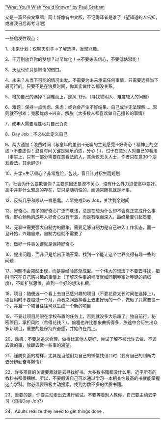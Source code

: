 ["What You'll Wish You'd Known" by Paul Graham](http://www.paulgraham.com/hs.html)

又是一篇经典文章啊，网上好像有中文版，不记得译者是谁了（望知道的人告知，或者我日后再考证吧）

-----

一些启发性观点：

1、未来计划：仅聊天引子->了解选择，发现兴趣。

2、千万别放弃你的梦想？过早优化！->不要失去信心，不要低估潜能！

3、天赋也许只是懒惰的借口。

4、未来？从当下可能的情况出发。不需要为未来承诺任何事情，只需要选择当下最可行的。只要不是在浪费时间，你其实做什么都没关系。

5、增加自己的选择？迎难而上，逆风飞行。（寻找聪明人、难度较大的问题）

6、难题：保持一点忧虑、焦虑；或许会产生不好结果、自己或许无法理解……否则就不够难；克服忧虑=>兴奋，解脱（大多数人都喜欢做自己擅长的事情）

7、成年人需要理性地对自己负责

8、Day Job：不必以此定义自己

9、两大遗憾：浪费时间（与童年的差别->无聊的主观感受->好奇心！精神上的空虚->不要虚伪！浪费时间关键是娱乐消遣，分心！）。过于在意别人对自己的看法（事实上，只有一部分需要在意看法的人，其余仅无关人士，作者只在意30个朋友看法，其余鲜少）

10、升学=生活重心？非常危险，包装，盲目针对招生而规划

11、社会为什么要欺骗你？主要原因还是漠不关心，没有什么外力迫使高中变好。高中并非什么邪恶的存在，它只是随机性的，而通常随机就是坏事。

12、反抗几乎和顺从一样愚蠢。$\therefore$早完成Day Job，关注剩余时间

13、好奇心。孩子的好奇心广泛而肤浅，总是在想为什么却不会真正完成什么事情。野心勃勃的成年人好奇心没有干涸，而是有限而深入，最终量变引起质变

14、无聊->需要强大自制力的假象。需要足够自制力是自己进入工作状态，而一旦开始，兴趣自来，自制力也就不需要了

15、做好一件事关键就是保持好奇心

16、提出问题，而非只是给出正确答案。找到一个能让这个世界变得有趣一些的问题

17、问题不会突然出现，而是靠经验逐渐成型。一个伟大的想法？不要去寻找，把时间花在自己感兴趣的事情上（了解这件事的程度就如同钢琴家对琴键的熟稔度），不断扩张思维，直到一个好的想法扎根。

18、项目：随便选一个看上去自己感兴趣的项目（不要花费太长时间在选择上），项目用时不要超过一个月，两者之间选择看上去更好玩的一个，做砸了只需要换一个，并且一个项目往往可以生成一个新的项目

19、不要让项目局限在学校布置的任务上，否则就没多大乐趣了。独自前行，秘密项目，承担风险（舍得花钱？）。旅程也许比想象曲折得多，旅途中会衍生出众多新项目，重要的是保持兴奋感，并始终在路上。

20、动机：不要总追求合理，做得比其他人更好、尝试了解不被允许去做、不该去做的事，放肆去做一些事的渴望。

21、谨防负面的榜样，尤其是当他们为自己的懒惰找借口时（要有自己的判断力去分辨勤奋与懒惰）

22、许多项目的关键要素就是去寻找好书。大多数书籍都没什么用，近乎所有的教科书都很糟糕。所以，不要假设自己可以通过学习一本相关性最高的书就能掌握这门学科。你必须要积极主动搜索，找到为数不多的优质书籍。

23、重要的是，你要主动走出去进行尝试。不要等着别人教你，自己要主动去学习（包括Day Job?）

24、Adults realize they need to get things done .

-----

